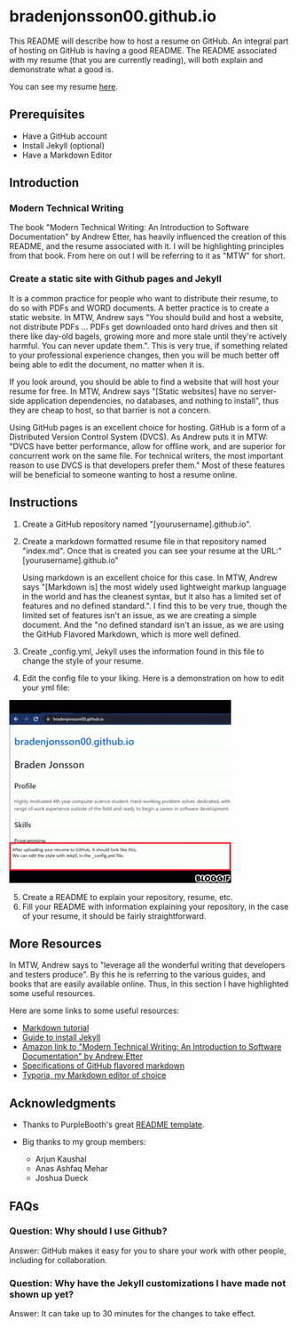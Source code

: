 # bradenjonsson00.github.io

This README will describe how to host a resume on GitHub. An integral part of hosting on GitHub is having a good README. The README associated with my resume (that you are currently reading), will both explain and demonstrate what a good is.

You can see my resume [here](https://bradenjonsson00.github.io/).

## Prerequisites

 - Have a GitHub account
 - Install Jekyll (optional)
 - Have a Markdown Editor

## Introduction

### Modern Technical Writing

The book "Modern Technical Writing: An Introduction to Software Documentation" by Andrew Etter, has heavily influenced the creation of this README, and the resume associated with it. I will be highlighting principles from that book. From here on out I will be referring to it as "MTW" for short.

### Create a static site with Github pages and Jekyll

It is a common practice for people who want to distribute their resume, to do so with PDFs and WORD documents. A better practice is to create a static website. In MTW, Andrew says "You should build and host a website, not distribute PDFs … PDFs get downloaded onto hard drives and then sit there like day-old bagels, growing more and more stale until they're actively harmful. You can never update them.". This is very true, if something related to your professional experience changes, then you will be much better off being able to edit the document, no matter when it is.

If you look around, you should be able to find a website that will host your resume for free. In MTW, Andrew says "\[Static websites] have no server-side application dependencies, no databases, and nothing to install", thus they are cheap to host, so that barrier is not a concern.

Using GitHub pages is an excellent choice for hosting. GitHub is a form of a Distributed Version Control System (DVCS). As Andrew puts it in MTW: "DVCS have better performance, allow for offline work, and are superior for concurrent work on the same file. For technical writers, the most important reason to use DVCS is that developers prefer them."
Most of these features will be beneficial to someone wanting to host a resume online.

## Instructions

1. Create a GitHub repository named "[yourusername].github.io".
2. Create a markdown formatted resume file in that repository named "index.md". Once that is created you can see your resume at the URL:"[yourusername].github.io"

    Using markdown is an excellent choice for this case. In MTW, Andrew says "[Markdown is] the most widely used lightweight markup language in the world and has the cleanest syntax, but it also has a limited set of features and no defined standard.". I find this to be very true, though the limited set of features isn't an issue, as we are creating a simple document. And the "no defined standard isn't an issue, as we are using the GitHub Flavored Markdown, which is more well defined.
3. Create \_config.yml, Jekyll uses the information found in this file to change the style of your resume.
4. Edit the config file to your liking.
Here is a demonstration on how to edit your yml file:

![](EditYML.gif)

5. Create a README to explain your repository, resume, etc.
6. Fill your README with information explaining your repository, in the case of your resume, it should be fairly straightforward.

## More Resources

In MTW, Andrew says to "leverage all the wonderful writing that developers and testers produce". By this he is referring to the various guides, and books that are easily available online. Thus, in this section I have highlighted some useful resources.

Here are some links to some useful resources:
- [Markdown tutorial](https://www.markdowntutorial.com/)
- [Guide to install Jekyll](https://jekyllrb.com/docs/installation/)
- [Amazon link to "Modern Technical Writing: An Introduction to Software Documentation" by Andrew Etter](https://www.amazon.ca/Modern-Technical-Writing-Introduction-Documentation-ebook/dp/B01A2QL9SS)
- [Specifications of GitHub flavored markdown](https://github.github.com/gfm/)
- [Typoria, my Markdown editor of choice](https://typora.io/)

## Acknowledgments
- Thanks to PurpleBooth's great [README template](https://github.com/PurpleBooth/a-good-readme-template/edit/main/README.md).

- Big thanks to my group members:
  - Arjun Kaushal
  - Anas Ashfaq Mehar
  - Joshua Dueck

## FAQs

### Question: Why should I use Github?

Answer: GitHub makes it easy for you to share your work with other people, including for collaboration.

### Question: Why have the Jekyll customizations I have made not shown up yet?

Answer: It can take up to 30 minutes for the changes to take effect.
